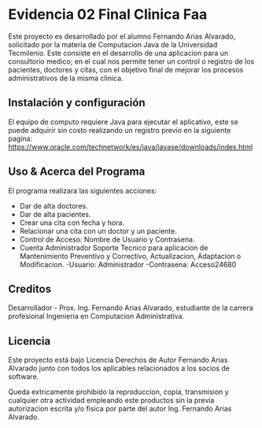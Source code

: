 # Evidencia 02 Final Clinica Faa
Este proyecto es desarrollado por el alumno Fernando Arias Alvarado, solicitado por la materia de Computacion Java de la Universidad Tecmilenio. 
Este consiste en el desarrollo de una aplicacion para un consultorio medico; en el cual nos permite tener un control o registro de los pacientes, doctores y citas, con el objetivo final de mejorar los procesos administrativos de la misma clinica.

## Instalación y configuración
El equipo de computo requiere Java para ejecutar el aplicativo, este se puede adquirir sin costo realizando un registro previo en la siguiente pagina:
https://www.oracle.com/technetwork/es/java/javase/downloads/index.html

## Uso & Acerca del Programa
El programa realizara las siguientes acciones:
- Dar de alta doctores.
- Dar de alta pacientes.
- Crear una cita con fecha y hora.
- Relacionar una cita con un doctor y un paciente.
- Control de Acceso: Nombre de Usuario y Contrasena.
- Cuenta Administrador Soporte Tecnico para aplicacion de    Mantenimiento Preventivo y Correctivo, Actualizacion, Adaptacion o Modificacion.
-Usuario: Administrador -Contrasena: Acceso24680

## Creditos
 Desarrollador - Prox. Ing. Fernando Arias Alvarado, estudiante de la carrera profesional Ingenieria en Computacion Administrativa.
 
 ## Licencia
 Este proyecto está bajo Licencia Derechos de Autor Fernando Arias Alvarado junto con todos los aplicables relacionados a los socios de software.

 Queda extricamente prohibido la reproduccion, copia, transmision y cualquier otra actividad empleando este productos sin la previa autorizacion escrita y/o fisica por parte del autor Ing. Fernando Arias Alvarado.